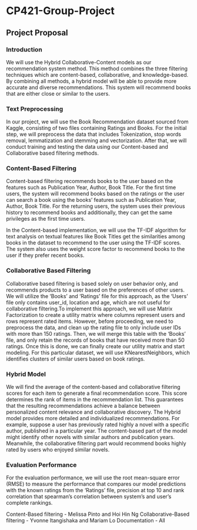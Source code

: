 # CP421-Group-Project

## Project Proposal

### Introduction

We will use the Hybrid Collaborative-Content models as our recommendation system method. This method combines the three filtering techniques which are content-based, collaborative, and knowledge-based. By combining all methods, a hybrid model will be able to provide more accurate and diverse recommendations. This system will recommend books that are either close or similar to the users.

### Text Preprocessing

In our project, we will use the Book Recommendation dataset sourced from Kaggle, consisting of two files containing Ratings and Books. For the initial step, we will preprocess the data that includes Tokenization, stop words removal, lemmatization and stemming and vectorization. After that, we will conduct training and testing the data using our Content-based and Collaborative based filtering methods.

### Content-Based Filtering

Content-based filtering recommends books to the user based on the features such as Publication Year, Author, Book Title. For the first time users, the system will recommend books based on the ratings or the user can search a book using the books’ features such as Publication Year, Author, Book Title. For the returning users, the system uses their previous history to recommend books and additionally, they can get the same privileges as the first time users.

In the Content-based implementation, we will use the TF-IDF algorithm for text analysis on textual features like Book Titles get the similarities among books in the dataset to recommend to the user using the TF-IDF scores. The system also uses the weight score factor to recommend books to the user if they prefer recent books.

### Collaborative Based Filtering

Collaborative based filtering is based solely on user behavior only, and recommends products to a user based on the preferences of other users. We will utilize the ‘Books’ and ‘Ratings’ file for this approach, as the ‘Users’ file only contains user_id, location and age, which are not useful for collaborative filtering.To implement this approach, we will use Matrix Factorization to create a utility matrix where columns represent users and rows represent rated items.
However, before proceeding, we need to preprocess the data, and clean up the rating file to only include user IDs with more than 150 ratings. Then, we will merge this table with the ‘Books’ file, and only retain the records of books that have received more than 50 ratings. Once this is done, we can finally create our utility matrix and start modeling. For this particular dataset, we will use KNearestNeighbors, which identifies clusters of similar users based on book ratings.

### Hybrid Model

We will find the average of the content-based and collaborative filtering scores for each item to generate a final recommendation score. This score determines the rank of items in the recommendation list. This guarantees that the resulting recommendations achieve a balance between personalized content relevance and collaborative discovery. The Hybrid model provides more detailed and individualized recommendations. For example, suppose a user has previously rated highly a novel with a specific author, published in a particular year. The content-based part of the model might identify other novels with similar authors and publication years. Meanwhile, the collaborative filtering part would recommend books highly rated by users who enjoyed similar novels.

### Evaluation Performance

For the evaluation performance, we will use the root mean-square error (RMSE) to measure the performance that compares our model predictions with the known ratings from the ‘Ratings’ file, precision at top 10 and rank correlation that spearman’s correlation between system’s and user’s complete rankings.

Content-Based filtering - Melissa Pinto and Hoi Hin Ng
Collaborative-Based filtering - Yvonne Itangishaka and Mariam Lo 
Documentation - All